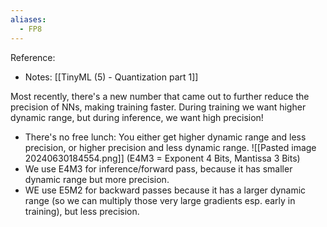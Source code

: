 ```yaml
---
aliases:
  - FP8
---
```

Reference:
- Notes: [[TinyML (5) - Quantization part 1]]

Most recently, there's a new number that came out to further reduce the precision of NNs, making training faster.
During training we want higher dynamic range, but during inference, we want high precision!
- There's no free lunch: You either get higher dynamic range and less precision, or higher precision and less dynamic range.
![[Pasted image 20240630184554.png]]
(E4M3 = Exponent 4 Bits, Mantissa 3 Bits)
- We use E4M3 for inference/forward pass, because it has smaller dynamic range but more precision.
- WE use E5M2 for backward passes because it has a larger dynamic range (so we can multiply those very large gradients esp. early in training), but less precision.
